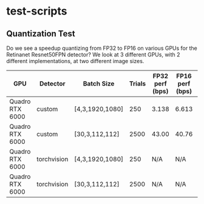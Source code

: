 # test-scripts

## Quantization Test
Do we see a speedup quantizing from FP32 to FP16 on various GPUs for the Retinanet Resnet50FPN detector? We look at 3 different GPUs, with 2 different implementations, at two different image sizes.

| GPU | Detector | Batch Size | Trials | FP32 perf (bps) | FP16 perf (bps) | Speedup |
| --- | -------- | ---------- | ------ | ---------------- | ---------------- | ------- |
| Quadro RTX 6000 | custom      | [4,3,1920,1080] | 250  | 3.138 | 6.613 | +110.7% |
| Quadro RTX 6000 | custom      | [30,3,112,112]  | 2500 | 43.00 | 40.76 | +42.68%  |
| Quadro RTX 6000 | torchvision | [4,3,1920,1080] | 250  | N/A  | N/A | N/A |
| Quadro RTX 6000 | torchvision | [30,3,112,112]  | 2500 | N/A  | N/A | N/A |
